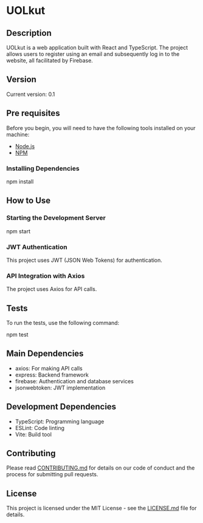 # UOLkut

## Description

UOLkut is a web application built with React and TypeScript. The project allows users to register using an email and subsequently log in to the website, all facilitated by Firebase.

## Version

Current version: 0.1

## Pre requisites

Before you begin, you will need to have the following tools installed on your machine:
- [Node.js](https://nodejs.org/en/)
- [NPM](https://www.npmjs.com/)

### Installing Dependencies

npm install


## How to Use

### Starting the Development Server

npm start

### JWT Authentication

This project uses JWT (JSON Web Tokens) for authentication.

### API Integration with Axios

The project uses Axios for API calls. 

## Tests

To run the tests, use the following command:


npm test


## Main Dependencies

- axios: For making API calls
- express: Backend framework
- firebase: Authentication and database services
- jsonwebtoken: JWT implementation

## Development Dependencies

- TypeScript: Programming language
- ESLint: Code linting
- Vite: Build tool

## Contributing

Please read [CONTRIBUTING.md](CONTRIBUTING.md) for details on our code of conduct and the process for submitting pull requests.

## License

This project is licensed under the MIT License - see the [LICENSE.md](LICENSE.md) file for details.
